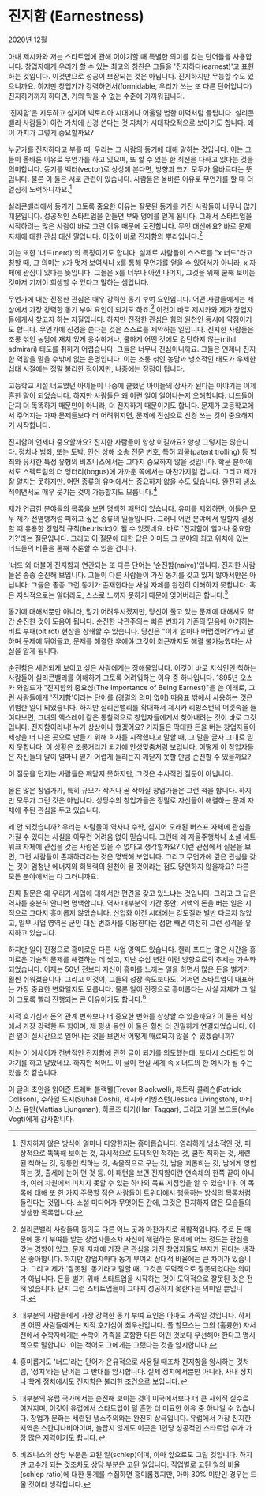 # 진지함 (Earnestness)

2020년 12월

아내 제시카와 저는 스타트업에 관해 이야기할 때 특별한 의미를 갖는 단어들을 사용합니다. 창업자에게 우리가 할 수 있는 최고의 칭찬은 그들을 '진지하다(earnest)'고 표현하는 것입니다. 이것만으로 성공이 보장되는 것은 아닙니다. 진지하지만 무능할 수도 있으니까요. 하지만 창업가가 강력하면서(formidable, 우리가 쓰는 또 다른 단어입니다) 진지하기까지 하다면, 거의 막을 수 없는 수준에 가까워집니다.

'진지함'은 지루하고 심지어 빅토리아 시대에나 어울릴 법한 미덕처럼 들립니다. 실리콘밸리 사람들이 이런 가치에 신경 쓴다는 것 자체가 시대착오적으로 보이기도 합니다. 왜 이 가치가 그렇게 중요할까요?

누군가를 진지하다고 부를 때, 우리는 그 사람의 동기에 대해 말하는 것입니다. 이는 그들이 올바른 이유로 무언가를 하고 있으며, 또 할 수 있는 한 최선을 다하고 있다는 것을 의미합니다. 동기를 벡터(vector)로 상상해 본다면, 방향과 크기 모두가 올바르다는 뜻입니다. 물론 이 둘은 서로 관련이 있습니다. 사람들은 올바른 이유로 무언가를 할 때 더 열심히 노력하니까요.[^1]

실리콘밸리에서 동기가 그토록 중요한 이유는 잘못된 동기를 가진 사람들이 너무나 많기 때문입니다. 성공적인 스타트업을 만들면 부와 명예를 얻게 됩니다. 그래서 스타트업을 시작하려는 많은 사람이 바로 그런 이유 때문에 도전합니다. 무엇 대신에요? 바로 문제 자체에 대한 관심 대신 말입니다. 이것이 바로 진지함의 뿌리입니다.[^2]

이는 또한 '너드(nerd)'의 특징이기도 합니다. 실제로 사람들이 스스로를 "x 너드"라고 칭할 때, 그 의미는 x가 멋져 보여서나 x를 통해 무언가를 얻을 수 있어서가 아니라, x 자체에 관심이 있다는 뜻입니다. 그들은 x를 너무나 아낀 나머지, 그것을 위해 쿨해 보이는 것마저 기꺼이 희생할 수 있다고 말하는 셈입니다.

무언가에 대한 진정한 관심은 매우 강력한 동기 부여 요인입니다. 어떤 사람들에게는 세상에서 가장 강력한 동기 부여 요인이 되기도 하죠.[^3] 이것이 바로 제시카와 제가 창업자들에게서 찾고자 하는 자질입니다. 하지만 진정한 관심은 힘의 원천인 동시에 약점이기도 합니다. 무언가에 신경을 쓴다는 것은 스스로를 제약하는 일입니다. 진지한 사람들은 조롱 섞인 농담에 재치 있게 응수하거나, 쿨하게 어떤 것에도 감탄하지 않는(nihil admirari) 태도를 취하기 어렵습니다. 그들은 너무나 진심이니까요. 그들은 언제나 진지한 역할을 맡을 수밖에 없는 운명입니다. 이는 조롱 섞인 농담과 냉소적인 태도가 우세한 십대 시절에는 정말 불리한 점이지만, 나중에는 장점이 됩니다.

고등학교 시절 너드였던 아이들이 나중에 쿨했던 아이들의 상사가 된다는 이야기는 이제 흔한 말이 되었습니다. 하지만 사람들은 왜 이런 일이 일어나는지 오해합니다. 너드들이 단지 더 똑똑하기 때문만이 아니라, 더 진지하기 때문이기도 합니다. 문제가 고등학교에서 주어지는 가짜 문제들보다 더 어려워지면, 문제에 진심으로 신경 쓰는 것이 중요해지기 시작합니다.

진지함이 언제나 중요할까요? 진지한 사람들이 항상 이길까요? 항상 그렇지는 않습니다. 정치나 범죄, 또는 도박, 인신 상해 소송 전문 변호, 특허 괴물(patent trolling) 등 범죄와 유사한 특정 유형의 비즈니스에서는 그다지 중요하지 않을 것입니다. 학문 분야에서도 스펙트럼의 더 엉터리(bogus)에 가까운 쪽에서는 마찬가지일 겁니다. 그리고 제가 잘 알지는 못하지만, 어떤 종류의 유머에서는 중요하지 않을 수도 있습니다. 완전히 냉소적이면서도 매우 웃기는 것이 가능할지도 모릅니다.[^4]

제가 언급한 분야들의 목록을 보면 명백한 패턴이 있습니다. 유머를 제외하면, 이들은 모두 제가 전염병처럼 피하고 싶은 종류의 일들입니다. 그러니 어떤 분야에서 일할지 결정할 때 유용한 경험적 규칙(heuristic)이 될 수 있겠네요. 바로 '진지함이 얼마나 중요한가?'라는 질문입니다. 그리고 이 질문에 대한 답은 아마도 그 분야의 최고 위치에 있는 너드들의 비율을 통해 추론할 수 있을 겁니다.

'너드'와 더불어 진지함과 연관되는 또 다른 단어는 '순진함(naive)'입니다. 진지한 사람들은 종종 순진해 보입니다. 그들이 다른 사람들이 가진 동기를 갖고 있지 않아서만은 아닙니다. 그들은 종종 그런 동기가 존재한다는 사실 자체를 완전히 이해하지 못합니다. 혹은 지식적으로는 알더라도, 스스로 느끼지 못하기 때문에 잊어버리곤 합니다.[^5]

동기에 대해서뿐만 아니라, 믿기 어려우시겠지만, 당신이 풀고 있는 문제에 대해서도 약간 순진한 것이 도움이 됩니다. 순진한 낙관주의는 빠른 변화가 기존의 믿음에 야기하는 비트 부패(bit rot) 현상을 상쇄할 수 있습니다. 당신은 "이게 얼마나 어렵겠어?"라고 말하며 문제에 뛰어들고, 문제를 해결한 후에야 그것이 최근까지도 해결 불가능했다는 사실을 알게 됩니다.

순진함은 세련되게 보이고 싶은 사람에게는 장애물입니다. 이것이 바로 지식인인 척하는 사람들이 실리콘밸리를 이해하기 그토록 어려워하는 이유 중 하나입니다. 1895년 오스카 와일드가 "진지함의 중요성(The Importance of Being Earnest)"을 쓴 이래로, 그런 사람들에게 '진지함'이라는 단어를 (경멸의 의미 없이) 따옴표 밖에서 사용하는 것은 위험한 일이 되었습니다. 하지만 실리콘밸리를 확대해서 제시카 리빙스턴의 머릿속을 들여다보면, 그녀의 엑스레이 같은 통찰력으로 창업자들에게서 찾아내려는 것이 바로 그것입니다. 진지함이라니! 누가 상상이나 했겠어요? 기자들은 막대한 돈을 버는 창업자들이 세상을 더 나은 곳으로 만들기 위해 회사를 시작했다고 말할 때, 그 말을 글자 그대로 믿지 못합니다. 이 상황은 조롱거리가 되기에 안성맞춤처럼 보입니다. 어떻게 이 창업자들은 자신들의 말이 얼마나 믿기 어렵게 들리는지 깨닫지 못할 만큼 순진할 수 있을까요?

이 질문을 던지는 사람들은 깨닫지 못하지만, 그것은 수사적인 질문이 아닙니다.

물론 많은 창업가가, 특히 규모가 작거나 곧 작아질 창업가들은 그런 척을 합니다. 하지만 모두가 그런 것은 아닙니다. 상당수의 창업가들은 정말로 자신들이 해결하는 문제 자체에 주된 관심을 두고 있습니다.

왜 안 되겠습니까? 우리는 사람들이 역사나 수학, 심지어 오래된 버스표 자체에 관심을 가질 수 있다는 사실을 아무런 어려움 없이 믿습니다. 그런데 왜 자율주행차나 소셜 네트워크 자체에 관심을 갖는 사람은 있을 수 없다고 생각할까요? 이런 관점에서 질문을 보면, 그런 사람들이 존재하리라는 것은 명백해 보입니다. 그리고 무언가에 깊은 관심을 갖는 것이 엄청난 에너지와 회복력의 원천이 될 것이라는 점도 당연하지 않을까요? 다른 모든 분야에서는 다 그러니까요.

진짜 질문은 왜 우리가 사업에 대해서만 편견을 갖고 있느냐는 것입니다. 그리고 그 답은 역사를 충분히 안다면 명백합니다. 역사 대부분의 기간 동안, 거액의 돈을 버는 일은 지적으로 그다지 흥미롭지 않았습니다. 산업화 이전 시대에는 강도질과 별반 다르지 않았고, 일부 사업 영역은 군인 대신 변호사를 이용한다는 점만 빼면 여전히 그런 성격을 유지하고 있습니다.

하지만 일이 진정으로 흥미로운 다른 사업 영역도 있습니다. 헨리 포드는 많은 시간을 흥미로운 기술적 문제를 해결하는 데 썼고, 지난 수십 년간 이런 방향으로의 추세는 가속화되었습니다. 이제는 50년 전보다 자신이 흥미를 느끼는 일을 하면서 많은 돈을 벌기가 훨씬 쉬워졌습니다. 그리고 이것이, 그들의 성장 속도보다도, 어쩌면 스타트업이 대표하는 가장 중요한 변화일지도 모릅니다. 물론 일이 진정으로 흥미롭다는 사실 자체가 그 일이 그토록 빨리 진행되는 큰 이유이기도 합니다.[^6]

지적 호기심과 돈의 관계 변화보다 더 중요한 변화를 상상할 수 있을까요? 이 둘은 세상에서 가장 강력한 두 힘이며, 제 평생 동안 이 둘은 훨씬 더 긴밀하게 연결되었습니다. 이런 일이 실시간으로 일어나는 것을 보면서 어떻게 매료되지 않을 수 있겠습니까?

저는 이 에세이가 전반적인 진지함에 관한 글이 되기를 의도했는데, 또다시 스타트업 이야기를 하고 말았네요. 하지만 적어도 이 글이 현실 세계 속 x 너드의 한 예시가 될 수는 있을 것 같습니다.

이 글의 초안을 읽어준 트레버 블랙웰(Trevor Blackwell), 패트릭 콜리슨(Patrick Collison), 수하일 도시(Suhail Doshi), 제시카 리빙스턴(Jessica Livingston), 마티아스 융만(Mattias Ljungman), 하르즈 타가(Harj Taggar), 그리고 카일 보그트(Kyle Vogt)에게 감사합니다.

[^1]: 진지하지 않은 방식이 얼마나 다양한지는 흥미롭습니다. 영리하게 냉소적인 것, 피상적으로 똑똑해 보이는 것, 과시적으로 도덕적인 척하는 것, 쿨한 척하는 것, 세련된 척하는 것, 정통인 척하는 것, 속물적으로 구는 것, 남을 괴롭히는 것, 남에게 영합하는 것, 출세에 눈이 먼 것 등. 이 패턴을 보면 진지함이란 연속체의 한쪽 끝이 아니라, 여러 차원에서 미치지 못할 수 있는 하나의 목표 지점임을 알 수 있습니다. 이 목록에 대해 또 한 가지 주목할 점은 사람들이 트위터에서 행동하는 방식의 목록처럼 들린다는 것입니다. 소셜 미디어가 무엇이든 간에, 그것은 진지하지 않은 모습들의 생생한 목록입니다.
[^2]: 실리콘밸리 사람들의 동기도 다른 어느 곳과 마찬가지로 복합적입니다. 주로 돈 때문에 동기 부여를 받는 창업자들조차 자신이 해결하는 문제에 어느 정도는 관심을 갖는 경향이 있고, 문제 자체에 가장 큰 관심을 가진 창업자들도 부자가 된다는 생각은 좋아합니다. 하지만 창업자마다 동기 부여의 상대적 비율에는 큰 차이가 있습니다. 그리고 제가 '잘못된' 동기라고 말할 때, 그것은 도덕적으로 잘못되었다는 의미가 아닙니다. 돈을 벌기 위해 스타트업을 시작하는 것이 도덕적으로 잘못된 것은 전혀 없습니다. 단지 그런 스타트업들이 그다지 성공하지 못한다는 의미일 뿐입니다.
[^3]: 대부분의 사람들에게 가장 강력한 동기 부여 요인은 아마도 가족일 것입니다. 하지만 어떤 사람들에게는 지적 호기심이 최우선입니다. 폴 할모스는 그의 (훌륭한) 자서전에서 수학자에게는 수학이 가족을 포함한 다른 어떤 것보다 우선해야 한다고 명시적으로 말합니다. 이는 적어도 그에게는 그랬다는 것을 암시합니다.
[^4]: 흥미롭게도 '너드'라는 단어가 은유적으로 사용될 때조차 진지함을 암시하는 것처럼, '정치'라는 단어는 그 반대를 암시합니다. 실제 정치에서뿐만 아니라, 사내 정치나 학계 정치에서도 진지함은 불리한 조건으로 보입니다.
[^5]: 대부분의 유럽 국가에서는 순진해 보이는 것이 미국에서보다 더 큰 사회적 실수로 여겨지며, 이것이 유럽에서 스타트업이 덜 흔한 더 미묘한 이유 중 하나일 수 있습니다. 창업가 문화는 세련된 냉소주의와는 완전히 상극입니다. 유럽에서 가장 진지한 지역은 스칸디나비아이며, 놀랍지 않게도 이곳은 1인당 성공적인 스타트업 수가 가장 많은 지역이기도 합니다.
[^6]: 비즈니스의 상당 부분은 고된 일(schlep)이며, 아마 앞으로도 그럴 것입니다. 하지만 교수가 되는 것조차도 상당 부분은 고된 일입니다. 직업별로 고된 일의 비율(schlep ratio)에 대한 통계를 수집하면 흥미롭겠지만, 아마 30% 미만인 경우는 드물 것이라 생각합니다.